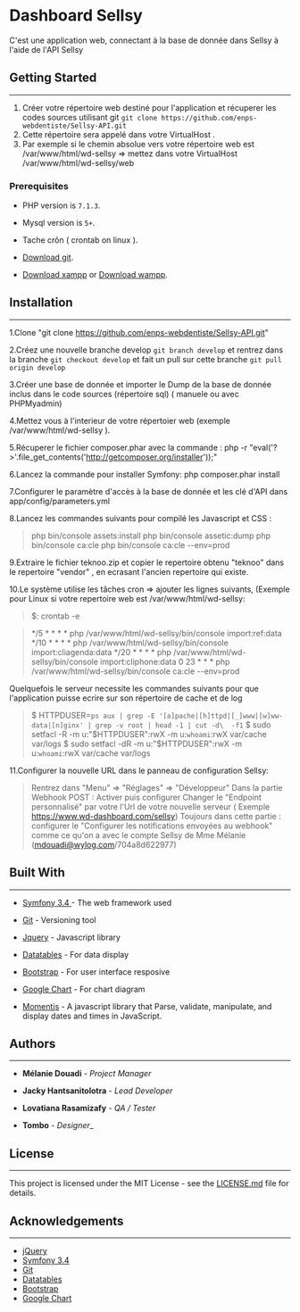Dashboard Sellsy
======
C'est une application web, connectant à la base de donnée dans Sellsy à l'aide de l'API Sellsy

## Getting Started
---------------

1. Créer votre répertoire web destiné pour l'application  et récuperer les codes sources utilisant git `git clone https://github.com/enps-webdentiste/Sellsy-API.git`
2. Cette répertoire sera  appelé dans votre VirtualHost .
3. Par exemple si le chemin absolue vers votre répertoire web est /var/www/html/wd-sellsy =>  mettez dans votre VirtualHost /var/www/html/wd-sellsy/web

### Prerequisites

- PHP version is `7.1.3`.

- Mysql version is `5+`.

- Tache crôn ( crontab on linux ).

- [Download git](https://git-scm.com/downloads).

- [Download xampp](https://www.apachefriends.org/download.html) or [Download wampp](http://www.wampserver.com/en/).

## Installation
---------------

1.Clone "git clone https://github.com/enps-webdentiste/Sellsy-API.git"

2.Créez une nouvelle branche develop  `git branch develop`  et rentrez dans la branche `git checkout develop` et fait un pull sur cette branche `git pull origin develop`

3.Créer une base de donnée et importer le Dump de la base de donnée inclus dans le code sources (répertoire sql) ( manuele ou avec PHPMyadmin)

4.Mettez vous à l'interieur de votre répertoier web (exemple /var/www/html/wd-sellsy ).

5.Récuperer le fichier composer.phar avec la commande : php -r "eval('?>'.file_get_contents('http://getcomposer.org/installer'));"

6.Lancez la commande pour installer Symfony: php composer.phar  install 

7.Configurer le paramètre d'accès à la base de donnée et les clé d'API dans app/config/parameters.yml

8.Lancez les commandes suivants pour compilé les Javascript et CSS : 
> php bin/console assets:install
> php bin/console assetic:dump
> php bin/console ca:cle 
> php bin/console ca:cle --env=prod
	
9.Extraire le fichier teknoo.zip et copier le repertoire obtenu "teknoo" dans le repertoire "vendor" , en ecrasant l'ancien repertoire qui existe.

10.Le système utilise les tâches cron => ajouter les lignes suivants, (Exemple  pour Linux si votre repertoire web est /var/www/html/wd-sellsy:

> $: crontab -e

> */5  * * * * php /var/www/html/wd-sellsy/bin/console import:ref:data
> */10 * * * * php /var/www/html/wd-sellsy/bin/console import:cliagenda:data
> */20 * * * * php /var/www/html/wd-sellsy/bin/console import:cliphone:data
> 0 23 * * * php /var/www/html/wd-sellsy/bin/console ca:cle --env=prod

Quelquefois le serveur necessite les commandes suivants pour que l'application puisse ecrire sur son répertoire de cache et de log

> $ HTTPDUSER=`ps aux | grep -E '[a]pache|[h]ttpd|[_]www|[w]ww-data|[n]ginx' | grep -v root | head -1 | cut -d\  -f1`
> $ sudo setfacl -R -m u:"$HTTPDUSER":rwX -m u:`whoami`:rwX var/cache var/logs
> $ sudo setfacl -dR -m u:"$HTTPDUSER":rwX -m u:`whoami`:rwX var/cache var/logs

11.Configurer la nouvelle URL dans le panneau de configuration Sellsy:
> Rentrez dans "Menu" => "Réglages" => "Développeur"
> Dans la partie Webhook POST : Activer puis configurer 
> Changer le "Endpoint personnalisé" par votre l'Url de votre nouvelle serveur ( Exemple https://www.wd-dashboard.com/sellsy)
> Toujours dans cette partie : configurer le "Configurer les notifications envoyées au webhook" comme ce qu'on a avec le compte Sellsy de Mme Mélanie (mdouadi@wylog.com/704a8d622977)
	

  

## Built With
---------------

-  [Symfony 3.4 ](https://symfony.com/) - The web framework used

-  [Git](https://git-scm.com/) - Versioning tool

-  [Jquery](https://jquery.com/) - Javascript library

-  [Datatables](https://datatables.net/) - For data display

-  [Bootstrap](https://getbootstrap.com/docs/3.3/) - For user interface resposive

-  [Google Chart](https://developers.google.com/chart/) - For chart diagram

-  [Momentjs](https://momentjs.com/) - A javascript library that Parse, validate, manipulate, and display dates and times in JavaScript.

  

## Authors
---------------

-  **Mélanie Douadi** - _Project Manager_

-  **Jacky Hantsanitolotra** - _Lead Developer_

-  **Lovatiana Rasamizafy** - _QA / Tester_

-  **Tombo** - _Designer__

## License
---
This project is licensed under the MIT License - see the [LICENSE.md](LICENSE.md) file for details.

## Acknowledgements
---------------

- [jQuery](https://jquery.com/)
- [Symfony 3.4 ](https://symfony.com/) 
- [Git](https://git-scm.com/)
- [Datatables](https://datatables.net/)
- [Bootstrap](https://getbootstrap.com/docs/3.3/)
- [Google Chart](https://developers.google.com/chart/) 
